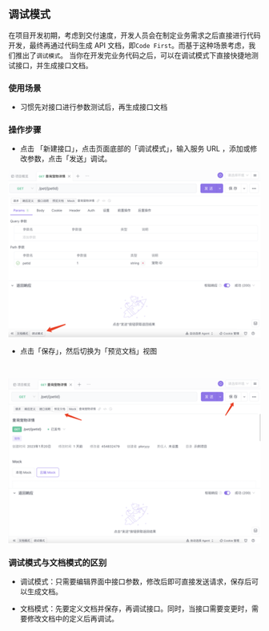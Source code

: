 ## 调试模式

在项目开发初期，考虑到交付速度，开发人员会在制定业务需求之后直接进行代码开发，最终再通过代码生成 API 文档，即`Code First`。而基于这种场景考虑，我们推出了`调试模式`。
当你在开发完业务代码之后，可以在调试模式下直接快捷地测试接口，并生成接口文档。

### 使用场景

- 习惯先对接口进行参数测试后，再生成接口文档

### 操作步骤

- 点击 「新建接口」，点击页面底部的「调试模式」，输入服务 URL ，添加或修改参数，点击「发送」调试。
  <br>

![image-20210825164712369](../assets/img/api-manage/debug-mode-1.png)

- 点击「保存」，然后切换为「预览文档」视图

<br>

![image-20210825164712369](../assets/img/api-manage/debug-mode-2.png)

### 调试模式与文档模式的区别

- 调试模式：只需要编辑界面中接口参数，修改后即可直接发送请求，保存后可以生成文档。

- 文档模式：先要定义文档并保存，再调试接口。同时，当接口需要变更时，需要修改文档中的定义后再调试。
